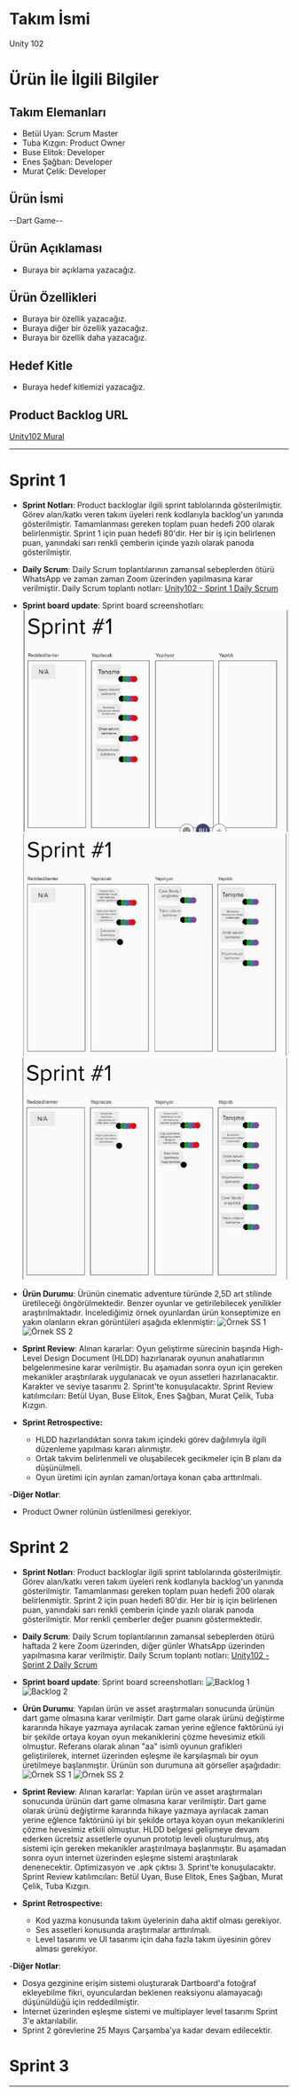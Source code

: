 # **Takım İsmi**

Unity 102

# Ürün İle İlgili Bilgiler

## Takım Elemanları

- Betül Uyan: Scrum Master
- Tuba Kızgın: Product Owner
- Buse Elitok: Developer
- Enes Şağban: Developer
- Murat Çelik: Developer

## Ürün İsmi

--Dart Game--

## Ürün Açıklaması

- Buraya bir açıklama yazacağız.

## Ürün Özellikleri

- Buraya bir özellik yazacağız.
- Buraya diğer bir özellik yazacağız.
- Buraya bir özellik daha yazacağız.

## Hedef Kitle

- Buraya hedef kitlemizi yazacağız.

## Product Backlog URL

[Unity102 Mural](https://app.mural.co/t/betuls8975/m/betuls8975/1651923331602/c62204176cc140902a8ab5a47d0de3a398760e55?sender=u8ebb9b33c2e2c974b4bc1987)

---

# Sprint 1

- **Sprint Notları**: Product backloglar ilgili sprint tablolarında gösterilmiştir. Görev alan/katkı veren takım üyeleri renk kodlarıyla backlog'un yanında gösterilmiştir. Tamamlanması gereken toplam puan hedefi 200 olarak belirlenmiştir. Sprint 1 için puan hedefi 80'dir. Her bir iş için belirlenen puan, yanındaki sarı renkli çemberin içinde yazılı olarak panoda gösterilmiştir.

- **Daily Scrum**: Daily Scrum toplantılarının zamansal sebeplerden ötürü WhatsApp ve zaman zaman Zoom üzerinden yapılmasına karar verilmiştir. Daily Scrum toplantı notları: [Unity102 - Sprint 1 Daily Scrum](https://github.com/Betul-Uyan/unity102/blob/main/ProjectManagement/Sprint1Documents/Unity102_DailyScrumMeetingNotesSprint1.docx)

- **Sprint board update**: Sprint board screenshotları: 
![Backlog 1](https://github.com/Betul-Uyan/unity102/blob/main/ProjectManagement/Sprint1Documents/1.jpeg) 
![Backlog 2](https://github.com/Betul-Uyan/unity102/blob/main/ProjectManagement/Sprint1Documents/2.jpeg) 
![Backlog 3](https://github.com/Betul-Uyan/unity102/blob/main/ProjectManagement/Sprint1Documents/3.jpeg)

- **Ürün Durumu**: Ürünün cinematic adventure türünde 2,5D art stilinde üretileceği öngörülmektedir. Benzer oyunlar ve getirilebilecek yenilikler araştırılmaktadır. İncelediğimiz örnek oyunlardan ürün konseptimize en yakın olanların ekran görüntüleri aşağıda eklenmiştir:
![Örnek SS 1](https://github.com/Betul-Uyan/unity102/blob/main/ProjectManagement/Sprint1Documents/%C3%B6rnek_ss_1.jpg) 
![Örnek SS 2](https://github.com/Betul-Uyan/unity102/blob/main/ProjectManagement/Sprint1Documents/%C3%B6rnek_ss_2.jpg) 

- **Sprint Review**: 
Alınan kararlar: Oyun geliştirme sürecinin başında High-Level Design Document (HLDD) hazırlanarak oyunun anahatlarının belgelenmesine karar verilmiştir. Bu aşamadan sonra oyun için gereken mekanikler araştırılarak uygulanacak ve oyun assetleri hazırlanacaktır. Karakter ve seviye tasarımı 2. Sprint'te konuşulacaktır. Sprint Review katılımcıları: Betül Uyan, Buse Elitok, Enes Şağban, Murat Çelik, Tuba Kızgın.

- **Sprint Retrospective:**
  - HLDD hazırlandıktan sonra takım içindeki görev dağılımıyla ilgili düzenleme yapılması kararı alınmıştır.
  - Ortak takvim belirlenmeli ve oluşabilecek gecikmeler için B planı da düşünülmeli.
  - Oyun üretimi için ayrılan zaman/ortaya konan çaba arttırılmalı.

-**Diğer Notlar**:
- Product Owner rolünün üstlenilmesi gerekiyor.

# Sprint 2

- **Sprint Notları**: Product backloglar ilgili sprint tablolarında gösterilmiştir. Görev alan/katkı veren takım üyeleri renk kodlarıyla backlog'un yanında gösterilmiştir. Tamamlanması gereken toplam puan hedefi 200 olarak belirlenmiştir. Sprint 2 için puan hedefi 80'dir. Her bir iş için belirlenen puan, yanındaki sarı renkli çemberin içinde yazılı olarak panoda gösterilmiştir. Mor renkli çemberler değer puanını göstermektedir.

- **Daily Scrum**: Daily Scrum toplantılarının zamansal sebeplerden ötürü haftada 2 kere Zoom üzerinden, diğer günler WhatsApp üzerinden yapılmasına karar verilmiştir. Daily Scrum toplantı notları: [Unity102 - Sprint 2 Daily Scrum](link)

- **Sprint board update**: Sprint board screenshotları: 
![Backlog 1](link) 
![Backlog 2](link) 

- **Ürün Durumu**: Yapılan ürün ve asset araştırmaları sonucunda ürünün dart game olmasına karar verilmiştir. Dart game olarak ürünü değiştirme kararında hikaye yazmaya ayrılacak zaman yerine eğlence faktörünü iyi bir şekilde ortaya koyan oyun mekaniklerini çözme hevesimiz etkili olmuştur. Referans olarak alınan "aa" isimli oyunun grafikleri geliştirilerek, internet üzerinden eşleşme ile karşılaşmalı bir oyun üretilmeye başlanmıştır. Ürünün son durumuna ait görseller aşağıdadır:
![Örnek SS 1](link) 
![Örnek SS 2](link) 

- **Sprint Review**: 
Alınan kararlar: Yapılan ürün ve asset araştırmaları sonucunda ürünün dart game olmasına karar verilmiştir. Dart game olarak ürünü değiştirme kararında hikaye yazmaya ayrılacak zaman yerine eğlence faktörünü iyi bir şekilde ortaya koyan oyun mekaniklerini çözme hevesimiz etkili olmuştur. HLDD belgesi gelişmeye devam ederken ücretsiz assetlerle oyunun prototip leveli oluşturulmuş, atış sistemi için gereken mekanikler araştırılmaya başlanmıştır. Bu aşamadan sonra oyun internet üzerinden eşleşme sistemi araştırılarak denenecektir. Optimizasyon ve .apk çıktısı 3. Sprint'te konuşulacaktır. Sprint Review katılımcıları: Betül Uyan, Buse Elitok, Enes Şağban, Murat Çelik, Tuba Kızgın.

- **Sprint Retrospective:**
  - Kod yazma konusunda takım üyelerinin daha aktif olması gerekiyor.
  - Ses assetleri konusunda araştırmalar arttırılmalı.
  - Level tasarımı ve UI tasarımı için daha fazla takım üyesinin görev alması gerekiyor.

-**Diğer Notlar**:
- Dosya gezginine erişim sistemi oluşturarak Dartboard'a fotoğraf ekleyebilme fikri, oyunculardan beklenen reaksiyonu alamayacağı düşünüldüğü için reddedilmiştir.
- İnternet üzerinden eşleşme sistemi ve multiplayer level tasarımı Sprint 3'e aktarılabilir.
- Sprint 2 görevlerine 25 Mayıs Çarşamba'ya kadar devam edilecektir.

# Sprint 3

---
